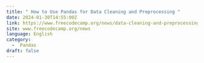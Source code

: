 ```yaml
---
title: " How to Use Pandas for Data Cleaning and Preprocessing "
date: 2024-01-30T14:55:00Z
link: https://www.freecodecamp.org/news/data-cleaning-and-preprocessing-with-pandasbdvhj/?utm_medium=RSS&utm_source=news.12bit.vn
site: www.freecodecamp.org/news
language: English
category:
  -  Pandas 
draft: false
---
```

